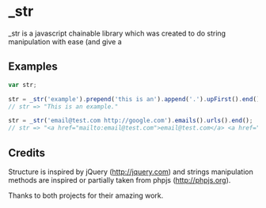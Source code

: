 # \_str

\_str is a javascript chainable library which was created to do string manipulation with ease (and give a

## Examples

```javascript
var str;

str = _str('example').prepend('this is an').append('.').upFirst().end();
// str => "This is an example."

str = _str('email@test.com http://google.com').emails().urls().end();
// str => "<a href="mailto:email@test.com">email@test.com</a> <a href="http://google.com">http://google.com</a>"

```

## Credits

Structure is inspired by jQuery (http://jquery.com) and strings manipulation methods are inspired or partially taken from phpjs (http://phpjs.org).

Thanks to both projects for their amazing work.
